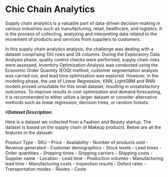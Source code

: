 # Chic Chain Analytics

Supply chain analytics is a valuable part of data-driven decision-making in various industries such as manufacturing, retail, healthcare, and logistics. It is the process of collecting, analyzing and interpreting data related to the movement of products and services from suppliers to customers.

In this supply chain analytics analysis, the challenge was dealing with a dataset comprising 100 rows and 24 columns. During the Exploratory Data Analysis phase, quality control checks were performed, supply chain risks were assessed, Inventory Optimization Analysis was conducted using the Economic Order Quantity (EOQ) method, customer segmentation analysis was carried out, and lead time optimization was explored. However, in the modeling phase, the use of Linear Regression, KNN, LightGBM and RNN models proved unsuitable for this small dataset, resulting in unsatisfactory outcomes. To improve results in cost optimization and demand forecasting, it is recommended to either utilize a larger dataset or consider alternative methods such as linear regression, decision trees, or random forests.

#***Dataset Description:***

Here is a dataset we collected from a Fashion and Beauty startup. The dataset is based on the supply chain of Makeup products. Below are all the features in the dataset:

Product Type -
SKU -
Price -
Availability -
Number of products sold -
Revenue generated -
Customer demographics -
Stock levels -
Lead times -
Order quantities -
Shipping times -
Shipping carriers -
Shipping costs -
Supplier name -
Location -
Lead time -
Production volumes -
Manufacturing lead time -
Manufacturing costs -
Inspection results -
Defect rates -
Transportation modes -
Routes -
Costs

